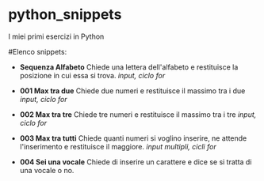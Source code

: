 # python_snippets
I miei primi esercizi in Python

#Elenco snippets:

- **Sequenza Alfabeto**
Chiede una lettera dell'alfabeto e restituisce la posizione in cui essa si trova.
_input, ciclo for_

- **001 Max tra due**
Chiede due numeri e restituisce il massimo tra i due
_input, ciclo for_

- **002 Max tra tre**
Chiede tre numeri e restituisce il massimo tra i tre
_input, ciclo for_

- **003 Max tra tutti**
Chiede quanti numeri si voglino inserire, ne attende l'inserimento e restituisce il maggiore.
_input multipli, cicli for_

- **004 Sei una vocale**
Chiede di inserire un carattere e dice se si tratta di una vocale o no. 
